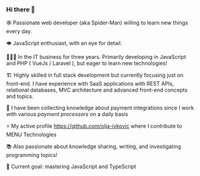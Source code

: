 ### Hi there 👋

<!--
**Chibi97/Chibi97** is a ✨ _special_ ✨ repository because its `README.md` (this file) appears on your GitHub profile.

Here are some ideas to get you started:

- 🔭 I’m currently working on ...
- 🌱 I’m currently learning ...
- 👯 I’m looking to collaborate on ...
- 🤔 I’m looking for help with ...
- 💬 Ask me about ...
- 📫 How to reach me: ...
- 😄 Pronouns: ...
- ⚡ Fun fact: ...
-->

🕸 Passionate web developer (aka Spider-Man) willing to learn new things every day.

👁 JavaScript enthusiast, with an eye for detail.

👩🏼‍💻 In the IT business for three years. Primarily developing in JavaScript and PHP ( VueJs / Laravel ), but eager to learn new technologies!



🏗 Highly skilled in full stack development but currently focusing just on front-end. I have experience with SaaS applications with REST APIs, relational databases, MVC architecture and advanced front-end concepts and topics.

🏧 I have been collecting knowledge about payment integrations since I work with various *payment processors* on a daily basis 

⚡ My active profile https://github.com/olja-ivkovic where I contribute to MENU Technologies



📚 Also passionate about knowledge sharing, writing, and investigating programming topics!

👑 Current goal: mastering JavaScript and TypeScript
